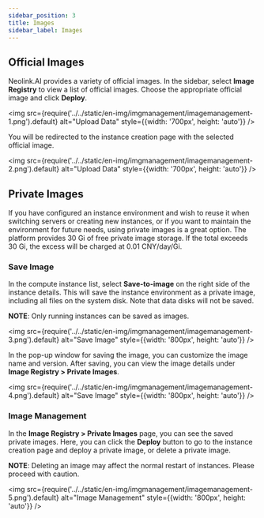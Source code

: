 ```yaml
---
sidebar_position: 3
title: Images
sidebar_label: Images
---
```


## Official Images

Neolink.AI provides a variety of official images. In the sidebar, select **Image Registry** to view a list of official images. Choose the appropriate official image and click **Deploy**.

<img src={require('../../static/en-img/imgmanagement/imagemanagement-1.png').default} alt="Upload Data" style={{width: '700px', height: 'auto'}} />

You will be redirected to the instance creation page with the selected official image.

<img src={require('../../static/en-img/imgmanagement/imagemanagement-2.png').default} alt="Upload Data" style={{width: '700px', height: 'auto'}} />

## Private Images

If you have configured an instance environment and wish to reuse it when switching servers or creating new instances, or if you want to maintain the environment for future needs, using private images is a great option. The platform provides 30 Gi of free private image storage. If the total exceeds 30 Gi, the excess will be charged at 0.01 CNY/day/Gi.

### Save Image

In the compute instance list, select **Save-to-image** on the right side of the instance details. This will save the instance environment as a private image, including all files on the system disk. Note that data disks will not be saved.

**NOTE**: Only running instances can be saved as images.

<img src={require('../../static/en-img/imgmanagement/imagemanagement-3.png').default} alt="Save Image" style={{width: '800px', height: 'auto'}} />

In the pop-up window for saving the image, you can customize the image name and version. After saving, you can view the image details under **Image Registry > Private Images**.

<img src={require('../../static/en-img/imgmanagement/imagemanagement-4.png').default} alt="Save Image" style={{width: '800px', height: 'auto'}} />

### Image Management

In the **Image Registry > Private Images** page, you can see the saved private images. Here, you can click the **Deploy** button to go to the instance creation page and deploy a private image, or delete a private image.

**NOTE**: Deleting an image may affect the normal restart of instances. Please proceed with caution.

<img src={require('../../static/en-img/imgmanagement/imagemanagement-5.png').default} alt="Image Management" style={{width: '800px', height: 'auto'}} />

